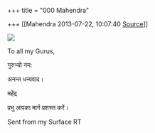 +++
title = "000 Mahendra"

+++
[[Mahendra	2013-07-22, 10:07:40 [Source](https://groups.google.com/g/samskrita/c/GZcGKmAaaRM)]]



![](https://groups.google.com/group/samskrita/attach/6e275d55542844e9/image001.jpg?part=0.1)



To all my Gurus,



गुरुभ्यो नम:



अनन्त धन्यवाद।







महेंद्र



प्रभु आपका मार्ग प्रशस्त करें।



Sent from my Surface RT



